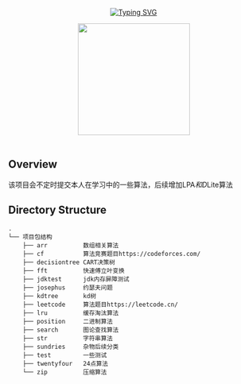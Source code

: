<div align="center">

  <!-- dynamic typing effect 动态打字效果 -->

  [![Typing SVG](https://readme-typing-svg.demolab.com?font=Fira+Code&pause=1000&width=435&lines=console.log(%22Hello%2C%20World%22);王同学祝您今天愉快!&center=true&size=27)](https://git.io/typing-svg)


  <!-- knock code pictures 敲代码的图片 -->
  <picture>
    <source media="(prefers-color-scheme: dark)" srcset="https://cdn.jsdelivr.net/gh/sun0225SUN/sun0225SUN/assets/images/coding.gif" />
    <source media="(prefers-color-scheme: light)" srcset="https://cdn.jsdelivr.net/gh/sun0225SUN/sun0225SUN/assets/images/developer.svg" height="225px" />
    <img src="https://cdn.jsdelivr.net/gh/sun0225SUN/sun0225SUN/assets/images/coding.gif" />
  </picture>

  <!-- for beauty 留个空行好看点 -->
<div>&nbsp;</div>
</div>

Overview
------
该项目会不定时提交本人在学习中的一些算法，后续增加LPA*和D*Lite算法

Directory Structure
------
    .
    └── 项目包结构
        ├── arr          数组相关算法
        ├── cf           算法竞赛题目https://codeforces.com/
        ├── decisiontree CART决策树
        ├── fft          快速傅立叶变换
        ├── jdktest      jdk内存屏障测试
        ├── josephus     约瑟夫问题
        ├── kdtree       kd树
        ├── leetcode     算法题目https://leetcode.cn/
        ├── lru          缓存淘汰算法
        ├── position     二进制算法
        ├── search       图论查找算法
        ├── str          字符串算法
        ├── sundries     杂物后续分类
        ├── test         一些测试
        ├── twentyfour   24点算法
        └── zip          压缩算法




